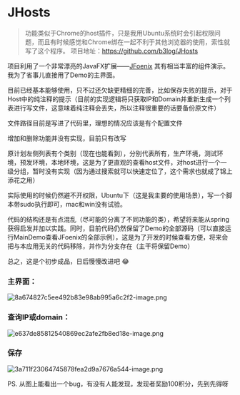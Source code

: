 # JHosts
> 功能类似于Chrome的host插件，只是我用Ubuntu系统时会引起权限问题，而且有时候感觉和Chrome绑在一起不利于其他浏览器的使用，索性就写了这个程序。
项目地址：https://github.com/b3log/JHosts

项目利用了一个非常漂亮的JavaFX扩展——[JFoenix](https://github.com/jfoenixadmin/JFoenix)
其有相当丰富的组件演示。我为了省事儿直接用了Demo的主界面。

目前已经基本能够使用，只不过还欠缺更精细的完善，比如保存失败的提示，对于Host中的纯注释的提示（目前的实现逻辑将只获取IP和Domain并重新生成一个列表进行写文件，这意味着纯注释会丢失，所以注释很重要的话要备份原文件）

文件路径目前是写进了代码里，理想的情况应该是有个配置文件

增加和删除功能并没有实现，目前只有改写

原计划左侧列表有个类别（现在也能看到），分别代表所有，生产环境，测试环境，预发环境，本地环境，这是为了更直观的查看host文件，对host进行一个一级分组，暂时没有实现（因为通过搜索就可以快速定位了，这个需求也就成了锦上添花之用）

实际使用的时候仍然避不开权限，Ubuntu下（这是我主要的使用场景），写一个脚本带sudo执行即可，mac和win没有试验。

代码的结构还是有点混乱（尽可能的分离了不同功能的类），希望将来能从spring获得启发并加以实践。同时，目前代码仍然保留了Demo的全部源码（可以直接运行MainDemo查看JFoenix的全部示例），这是为了开发的时候查看方便，将来会把与本应用无关的代码移除，并作为分支存在（主干将保留Demo）

总之，这是个初步成品，日后慢慢改进吧 :joy: 

### 主界面：
![8a674827c5ee492b83e98ab995a6c2f2-image.png](https://img.hacpai.com/file/2017/9/8a674827c5ee492b83e98ab995a6c2f2-image.png) 

### 查询IP或domain：
![e637de85812540869ec2afe2fb8ed18e-image.png](https://img.hacpai.com/file/2017/9/e637de85812540869ec2afe2fb8ed18e-image.png) 

### 保存
![3a711f23064745878fea2d9a7676a544-image.png](https://img.hacpai.com/file/2017/9/3a711f23064745878fea2d9a7676a544-image.png) 

PS. 从图上能看出一个bug，有没有人能发现，发现者奖励100积分，先到先得呀


